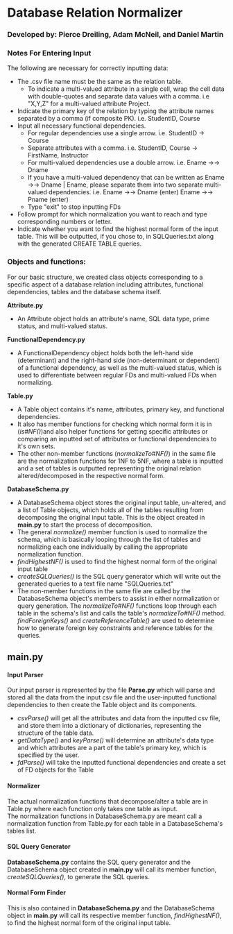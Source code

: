 # Database Relation Normalizer
### Developed by: Pierce Dreiling, Adam McNeil, and Daniel Martin  
### Notes For Entering Input  
The following are necessary for correctly inputting data:
- The .csv file name must be the same as the relation table.
    - To indicate a multi-valued attribute in a single cell, wrap the cell data with double-quotes and separate data values with a comma. i.e "X,Y,Z" for a multi-valued attribute Project.
- Indicate the primary key of the relation by typing the attribute names separated by a comma (if composite PK). i.e. StudentID, Course
- Input all necessary functional dependencies.
    - For regular dependencies use a single arrow. i.e. StudentID -> Course
    - Separate attributes with a comma. i.e. StudentID, Course -> FirstName, Instructor
    - For multi-valued dependencies use a double arrow. i.e. Ename ->-> Dname
    - If you have a multi-valued dependency that can be written as Ename ->-> Dname | Ename, please separate them into two separate multi-valued dependencies. i.e. Ename ->-> Dname (enter) Ename ->-> Pname (enter)
    - Type "exit" to stop inputting FDs
- Follow prompt for which normalization you want to reach and type corresponding numbers or letter.
- Indicate whether you want to find the highest normal form of the input table. This will be outputted, if you chose to, in SQLQueries.txt along with the generated CREATE TABLE queries.


### Objects and functions:
For our basic structure, we created class objects corresponding to a specific aspect of a database relation including attributes, functional dependencies, tables and the database schema itself.  

**Attribute.py**
- An Attribute object holds an attribute's name, SQL data type, prime status, and multi-valued status.  

**FunctionalDependency.py**
- A FunctionalDependency object holds both the left-hand side (determinant) and the right-hand side (non-determinant or dependent) of a functional dependency, as well as the multi-valued status, which is used to differentiate between regular FDs and multi-valued FDs when normalizing.  

**Table.py**
- A Table object contains it's name, attributes, primary key, and functional dependencies.
- It also has member functions for checking which normal form it is in (*is#NF()*)and also helper functions for getting specific attributes or comparing an inputted set of attributes or functional dependencies to it's own sets.
- The other non-member functions (*normalizeTo#NF()*) in the same file are the normalization functions for 1NF to 5NF, where a table is inputted and a set of tables is outputted representing the original relation altered/decomposed in the respective normal form.  

**DatabaseSchema.py**
- A DatabaseSchema object stores the original input table, un-altered, and a list of Table objects, which holds all of the tables resulting from decomposing the original input table. This is the object created in **main.py** to start the process of decomposition.
- The general *normalize()* member function is used to normalize the schema, which is basically looping through the list of tables and normalizing each one individually by calling the appropriate normalization function.
- *findHighestNF()* is used to find the highest normal form of the original input table
- *createSQLQueries()* is the SQL query generator which will write out the generated queries to a text file name "SQLQueries.txt"
- The non-member functions in the same file are called by the DatabaseSchema object's members to assist in either normalization or query generation. The *normalizeTo#NF()* functions loop through each table in the schema's list and calls the table's *normalizeTo#NF()* method. *findForeignKeys()* and *createReferenceTable()* are used to determine how to generate foreign key constraints and reference tables for the queries.  

**main.py**
- 

#### **Input Parser**
Our input parser is represented by the file **Parse.py** which will parse and stored all the data from the input csv file and the user-inputted functional dependencies to then create the Table object and its components.
- *csvParse()* will get all the attributes and data from the inputted csv file, and store them into a dictionary of dictionaries, representing the structure of the table data.
- *getDataType()* and *keyParse()* will determine an attribute's data type and which attributes are a part of the table's primary key, which is specified by the user.
- *fdParse()* will take the inputted functional dependencies and create a set of FD objects for the Table  

#### **Normalizer**
The actual normalization functions that decompose/alter a table are in Table.py where each function only takes one table as input.  
The normalization functions in DatabaseSchema.py are meant call a normalization function from Table.py for each table in a DatabaseSchema's tables list.  

#### **SQL Query Generator**
**DatabaseSchema.py** contains the SQL query generator and the DatabaseSchema object created in **main.py** will call its member function, *createSQLQueries()*, to generate the SQL queries.  

#### **Normal Form Finder**
This is also contained in **DatabaseSchema.py** and the DatabaseSchema object in **main.py** will call its respective member function, *findHighestNF()*, to find the highest normal form of the original input table.  

